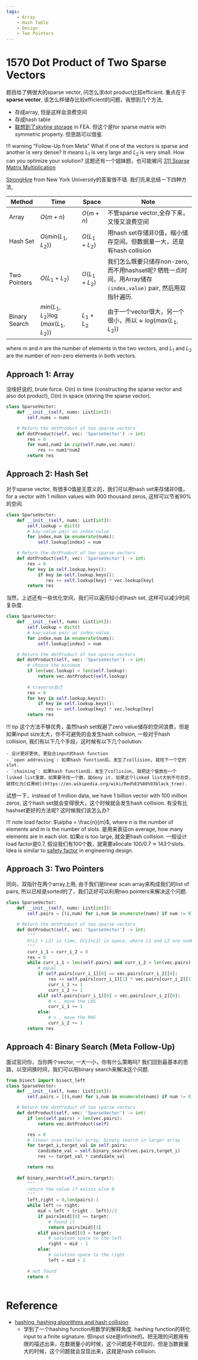 ```yaml
---
tags:
    - Array
    - Hash Table
    - Design
    - Two Pointers
---
```


# 1570 Dot Product of Two Sparse Vectors

题目给了俩很大的sparse vector, 问怎么求dot product比较efficient. 重点在于**sparse vector**, 该怎么样储存比较efficient的问题，我想到几个方法,

- 存成array, 但是这样会浪费空间
- 存成hash table
- [联想到了skyline storage](https://en.wikipedia.org/wiki/Skyline_matrix#:~:text=Skyline%20storage%20has%20become%20very,and%20systems%20of%20equations%20from) in FEA. 但这个是for sparse matrix with symmetric property. 但思路可以借鉴.

!!! warning "Follow-Up from Meta"
    What if one of the vectors is sparse and another is very dense? It means $L_1$ is very large and $L_2$ is very small. How can you optimize your solution?
    这题还有一个姐妹题，也可能被问 [311 Sparse Matrix Multiplication](https://leetcode.com/problems/sparse-matrix-multiplication/description/)

[StrongHire](https://leetcode.com/problems/dot-product-of-two-sparse-vectors/solutions/1823242/clean-solutions-for-meta-interview-with-potential-follow-ups) from New York University的答案很不错. 我们先来总结一下四种方法,

|Method|Time|Space|Note|
|---|---|---|---|
|Array|$O(m+n)$|$O(m+n)$|不管sparse vector,全存下来，又慢又浪费空间|
|Hash Set|$O(min(L_1,L_2))$|$O(L_1+L_2)$|用hash set存储非0值，缩小储存空间。但数据量一大，还是有hash collision|
|Two Pointers|$O(L_1+L_2)$|$O(L_1+L_2)$|我们怎么既要只储存non-zero, 而不用hashset呢? 牺牲一点时间，用Array储存`(index,value)` pair, 然后用双指针遍历.|
|Binary Search|$min(L_1,L_2)\log (max(L_1,L_2))$|$L_1 + L_2$|由于一个vector很大，另一个很小，所以$\approx log(max(L_1,L_2))$|

where $m$ and $n$ are the number of elements in the two vectors, and $L_1$ and $L_2$ are the number of non-zero elements in both vectors.

## Approach 1: Array

没啥好说的, brute force. O(n) in time (constructing the sparse vector and also dot product), O(n) in space (storing the sparse vector).

```python
class SparseVector:
    def __init__(self, nums: List[int]):
        self.nums = nums        

    # Return the dotProduct of two sparse vectors
    def dotProduct(self, vec: 'SparseVector') -> int:
        res = 0
        for num1,num2 in zip(self.nums,vec.nums):
            res += num1*num2
        return res
```


## Approach 2: Hash Set


对于sparse vector, 有很多0值是无意义的，我们可以用hash set来存储非0值，for a vector with 1 million values with 900 thousand zeros, 这样可以节省90%的空间. 

```python
class SparseVector:
    def __init__(self, nums: List[int]):
        self.lookup = dict()
        # kay:value pair as index:value
        for index,num in enumerate(nums):
            self.lookup[index] = num

    # Return the dotProduct of two sparse vectors
    def dotProduct(self, vec: 'SparseVector') -> int:
        res = 0
        for key in self.lookup.keys():
            if key in self.lookup.keys():
               res += self.lookup[key] * vec.lookup[key]
        return res
```

当然，上述还有一些优化空间，我们可以遍历较小的hash set, 这样可以减少时间复杂度.

```python
class SparseVector:
    def __init__(self, nums: List[int]):
        self.lookup = dict()
        # kay:value pair as index:value
        for index,num in enumerate(nums):
            self.lookup[index] = num

    # Return the dotProduct of two sparse vectors
    def dotProduct(self, vec: 'SparseVector') -> int:
        # choose the minimum
        if len(vec.lookup) < len(self.lookup):
            return vec.dotProduct(self.lookup)
        
        # traverse自己
        res = 0
        for key in self.lookup.keys():
            if key in self.lookup.keys():
               res += self.lookup[key] * vec.lookup[key]
        return res

```

!!! tip
    这个方法不够优秀，虽然hash set规避了zero value储存的空间浪费，但是如果input size太大，你不可避免的会发生hash collision, 一般对于hash collision, 我们有以下几个手段，这时候有以下几个solution:

    - 设计更好更快, 更贴合input的hash function
    - `open addressing`: 如果hash function后，发生了collision, 就找下一个空的slot.
    - `chaining`: 如果hash function后，发生了collision, 就把这个值放在一个linked list里面，如果要寻找一个数，就deny it. 如果这个linked list大到不可忍受, 就转化为[红黑树](https://en.wikipedia.org/wiki/Red%E2%80%93black_tree).


试想一下，instead of 1 million data, we have 1 billion vector with 100 million zeros, 这个hash set就会变得很大，这个时候就会发生hash collision. 有没有比hashset更好的方法呢? 这时候我们该怎么办?

!!! note
    load factor: $\alpha = \frac{n}{m}$, where $n$ is the number of elements and $m$ is the number of slots. 是用来表征on average, how many elements are in each slot. 如果$\alpha$ is too large, 就会更hash collision. 一般设计load factor是0.7, 假设我们有100个数，就需要allocate $100/0.7\approx 143$个slots. Idea is similar to [safety factor](https://en.wikipedia.org/wiki/Factor_of_safety) in engineering design.


## Approach 3: Two Pointers 

同向，双指针在两个array上用, 由于我们是linear scan array来构成我们的list of pairs, 所以已经是sorted的了，我们正好可以利用two pointers来解决这个问题.

```python
class SparseVector:
    def __init__(self, nums: List[int]):
        self.pairs = [(i,num) for i,num in enumerate(nums) if num != 0]
        
    # Return the dotProduct of two sparse vectors
    def dotProduct(self, vec: 'SparseVector') -> int:
        """
        O(L1 + L2) in time, O(L1+L2) in space, where L1 and L2 are number of non-zeros elements in both vec
        """
        curr_i_1 = curr_i_2 = 0
        res = 0
        while curr_i_1 < len(self.pairs) and curr_i_2 < len(vec.pairs):
            # equal
            if self.pairs[curr_i_1][0] == vec.pairs[curr_i_2][0]:
                res += self.pairs[curr_i_1][1] * vec.pairs[curr_i_2][1]
                curr_i_1 += 1
                curr_i_2 += 1
            elif self.pairs[curr_i_1][0] < vec.pairs[curr_i_2][0]:
                # < , move the LHS
                curr_i_1 += 1
            else:
                # > , move the RHS
                curr_i_2 += 1
        return res
```


## Approach 4: Binary Search (Meta Follow-Up)

面试官问你，当你两个vector, 一大一小，你有什么策略吗? 我们回到最基本的思路，以空间换时间，我们可以用binary search来解决这个问题. 



```python
from bisect import bisect_left
class SparseVector:
    def __init__(self, nums: List[int]):
        self.pairs = [(i,num) for i,num in enumerate(nums) if num != 0]

    # Return the dotProduct of two sparse vectors
    def dotProduct(self, vec: 'SparseVector') -> int:
        if len(self.pairs) > len(vec.pairs):
            return vec.dotProduct(self)

        res = 0
        # linear scan smaller array, binary search in larger array
        for target_i,target_val in self.pairs:
            candidate_val = self.binary_search(vec.pairs,target_i)
            res += target_val * candidate_val

        return res
    
    def binary_search(self,pairs,target):
        """
        return the value if exists else 0
        """
        left,right = 0,len(pairs)-1
        while left <= right:
            mid = left + (right - left)//2
            if pairs[mid][0] == target:
                # found it
                return pairs[mid][1]
            elif pairs[mid][0] > target:
                # solution space to the left
                right = mid - 1
            else:
                # solution space to the right
                left = mid + 1
    
        # not found
        return 0
        
```


# Reference

- [hashing, hashing algorithms and hash collision](https://www.youtube.com/watch?v=HHQ2QP_upGM&ab_channel=PracticalNetworking)
    - 学到了一个hashing function用数学的解释角度. hashing function的转化input to a finite signature. 但input size是infinite的。把无限的问题用有限的描述出来，在数据量小的时候，这个问题是不明显的，但是当数据量大的时候，这个问题就会显现出来，这就是hash collision.